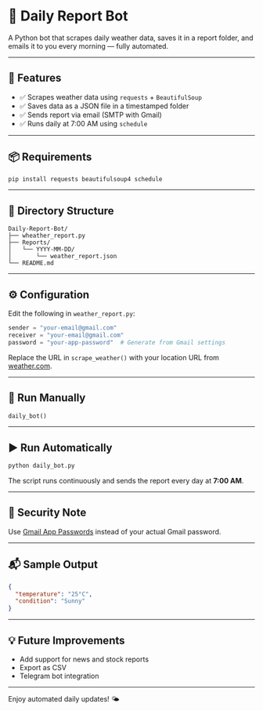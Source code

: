 # 📰 Daily Report Bot

A Python bot that scrapes daily weather data, saves it in a report folder, and emails it to you every morning — fully automated.

---

## 🔧 Features

- ✅ Scrapes weather data using `requests` + `BeautifulSoup`
- ✅ Saves data as a JSON file in a timestamped folder
- ✅ Sends report via email (SMTP with Gmail)
- ✅ Runs daily at 7:00 AM using `schedule`

---

## 📦 Requirements

```bash
pip install requests beautifulsoup4 schedule
```

---

## 📁 Directory Structure

```
Daily-Report-Bot/
├── wheather_report.py
├── Reports/
│   └── YYYY-MM-DD/
│       └── weather_report.json
└── README.md
```

---

## ⚙️ Configuration

Edit the following in `weather_report.py`:

```python
sender = "your-email@gmail.com"
receiver = "your-email@gmail.com"
password = "your-app-password"  # Generate from Gmail settings
```

Replace the URL in `scrape_weather()` with your location URL from [weather.com](https://weather.com/).

---

## 🧪 Run Manually

```python
daily_bot()
```

---

## ▶️ Run Automatically

```bash
python daily_bot.py
```

The script runs continuously and sends the report every day at **7:00 AM**.

---

## 🔐 Security Note

Use [Gmail App Passwords](https://support.google.com/accounts/answer/185833) instead of your actual Gmail password.

---

## 📬 Sample Output

```json
{
  "temperature": "25°C",
  "condition": "Sunny"
}
```

---

## 💡 Future Improvements

- Add support for news and stock reports  
- Export as CSV  
- Telegram bot integration  

---

Enjoy automated daily updates! 🌤️
